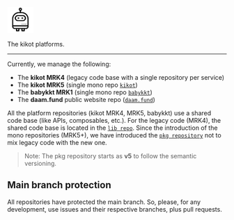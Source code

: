 <p>
    <picture>
        <source media="(prefers-color-scheme: light)" srcset="https://raw.githubusercontent.com/kikotxyz/.github/main/content/kikot.svg">
        <img alt="kikot" src="https://raw.githubusercontent.com/kikotxyz/.github/main/content/kikot.svg" width="auto" height="60">
    </picture>
</p>

The kikot platforms.

---

Currently, we manage the following:

- The **kikot MRK4** (legacy code base with a single repository per service)
- The **kikot MRK5** (single mono repo [`kikot`](https://github.com/kikotxyz/kikot))
- The **babykkt MRK1** (single mono repo [`babykkt`](https://github.com/kikotxyz/babykkt))
- The **daam.fund** public website repo ([`daam.fund`](https://github.com/kikotxyz/daam.fund))

All the platform repositories (kikot MRK4, MRK5, babykkt) use a shared code base (like APIs, composables, etc.). For the legacy code (MRK4), the shared code base is located in the [`lib repo`](https://github.com/kikotxyz/lib). Since the introduction of the mono repositories (MRK5+), we have introduced the [`pkg repository`](https://github.com/kikotxyz/pkg) not to mix legacy code with the new one.

> Note: The pkg repository starts as **v5** to follow the semantic versioning.

## Main branch protection

All repositories have protected the main branch. So, please, for any development, use issues and their respective branches, plus pull requests.
